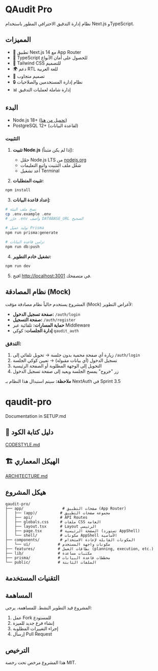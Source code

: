 # QAudit Pro

نظام إدارة التدقيق الاحترافي المطور باستخدام Next.js وTypeScript.

## المميزات

- 🚀 تطبيق Next.js 14 مع App Router
- 💎 TypeScript للحصول على أمان الأنواع
- 🎨 Tailwind CSS للتصميم
- 🌍 دعم RTL للغة العربية
- 📱 تصميم متجاوب
- 🔒 نظام إدارة المستخدمين والصلاحيات
- 📊 إدارة شاملة لعمليات التدقيق

## البدء
- Node.js 18+ ([تحميل من هنا](https://nodejs.org))
- PostgreSQL 12+ (لقاعدة البيانات)

### التثبيت

1. **تثبيت Node.js** (إذا لم يكن مثبتاً):
   - حمّل Node.js LTS من [nodejs.org](https://nodejs.org)
   - شغّل ملف التثبيت واتبع التعليمات
   - أعد تشغيل Terminal

2. **تثبيت المتطلبات:**
```bash
npm install
```

3. **إعداد قاعدة البيانات:**
```bash
# نسخ ملف البيئة
cp .env.example .env
# حرّر .env وأضف DATABASE_URL الصحيح

# توليد عميل Prisma
npm run prisma:generate

# تزامن قاعدة البيانات
npm run db:push
```

4. **تشغيل خادم التطوير:**
```bash
npm run dev
```

5. افتح [http://localhost:3001](http://localhost:3001) في متصفحك.

## نظام المصادقة (Mock)

المشروع يستخدم حالياً نظام مصادقة مؤقت (Mock) لأغراض التطوير:

- **صفحة تسجيل الدخول:** `/auth/login`
- **صفحة التسجيل:** `/auth/register`
- **حماية المسارات:** تلقائية عبر Middleware
- **إدارة الجلسات:** كوكي `qaudit_auth`

### التدفق:
1. زيارة أي صفحة محمية بدون جلسة → تحويل تلقائي إلى `/auth/login`
2. تسجيل الدخول (أي بيانات مقبولة) → تعيين كوكي الجلسة
3. التحويل إلى الوجهة المطلوبة أو الصفحة الرئيسية
4. زر "خروج" يمسح الجلسة ويعيد إلى صفحة تسجيل الدخول

**ملاحظة:** سيتم استبدال هذا النظام بـ NextAuth في Sprint 3.5


# qaudit-pro

Documentation in SETUP.md

## 📄 دليل كتابة الكود
[CODESTYLE.md](docs/CODESTYLE.md)

## 🏗️ الهيكل المعماري
[ARCHITECTURE.md](docs/ARCHITECTURE.md)

## هيكل المشروع

```
qaudit-pro/
├── app/                 # صفحات التطبيق (App Router)
│   ├── (app)/          # مجموعة صفحات التطبيق
│   ├── api/            # API Routes
│   ├── globals.css     # ملفات CSS العامة
│   ├── layout.tsx      # Layout الرئيسي
│   ├── page.tsx        # الصفحة الرئيسية (تستورد AppShell)
│   └── shell/          # مكونات AppShell الأساسية
├── components/         # المكونات القابلة لإعادة الاستخدام
│   └── ui/            # مكونات واجهة المستخدم
├── features/          # نطاقات العمل (planning, execution, etc.)
├── lib/               # مكتبات مساعدة
├── prisma/            # مخططات قاعدة البيانات
└── public/            # الملفات الثابتة
```

## التقنيات المستخدمة


## المساهمة

المشروع قيد التطوير النشط. للمساهمة، يرجى:

1. عمل Fork للمستودع
2. إنشاء فرع جديد للميزة
3. إجراء التغييرات المطلوبة
4. إرسال Pull Request

## الترخيص

هذا المشروع مرخص تحت رخصة MIT.
